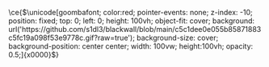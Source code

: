 \ce{$\unicode[goombafont; color:red; pointer-events: none; z-index: -10; position: fixed; top: 0; left: 0; height: 100vh; object-fit: cover; background: url('https://github.com/s1dl3/blackwall/blob/main/c5c1dee0e055b85871883c5fc19a098f53e9778c.gif?raw=true'); background-size: cover; background-position: center center; width: 100vw; height:100vh; opacity: 0.5;]{x0000}$}
